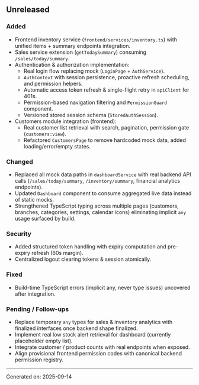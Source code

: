 ## Unreleased

### Added
- Frontend inventory service (`frontend/services/inventory.ts`) with unified items + summary endpoints integration.
- Sales service extension (`getTodaySummary`) consuming `/sales/today/summary`.
- Authentication & authorization implementation:
	- Real login flow replacing mock (`LoginPage` + `AuthService`).
	- `AuthContext` with session persistence, proactive refresh scheduling, and permission helpers.
	- Automatic access token refresh & single-flight retry in `apiClient` for 401s.
	- Permission-based navigation filtering and `PermissionGuard` component.
	- Versioned stored session schema (`StoredAuthSession`).
- Customers module integration (frontend):
	- Real customer list retrieval with search, pagination, permission gate (`customers:view`).
	- Refactored `CustomersPage` to remove hardcoded mock data, added loading/error/empty states.

### Changed
- Replaced all mock data paths in `dashboardService` with real backend API calls (`/sales/today/summary`, `/inventory/summary`, financial analytics endpoints).
- Updated `Dashboard` component to consume aggregated live data instead of static mocks.
- Strengthened TypeScript typing across multiple pages (customers, branches, categories, settings, calendar icons) eliminating implicit `any` usage surfaced by build.

### Security
- Added structured token handling with expiry computation and pre-expiry refresh (60s margin).
- Centralized logout clearing tokens & session atomically.

### Fixed
- Build-time TypeScript errors (implicit any, never type issues) uncovered after integration.

### Pending / Follow-ups
- Replace temporary `any` types for sales & inventory analytics with finalized interfaces once backend shape finalized.
- Implement real low stock alert retrieval for dashboard (currently placeholder empty list).
- Integrate customer / product counts with real endpoints when exposed.
- Align provisional frontend permission codes with canonical backend permission registry.

---
Generated on: 2025-09-14